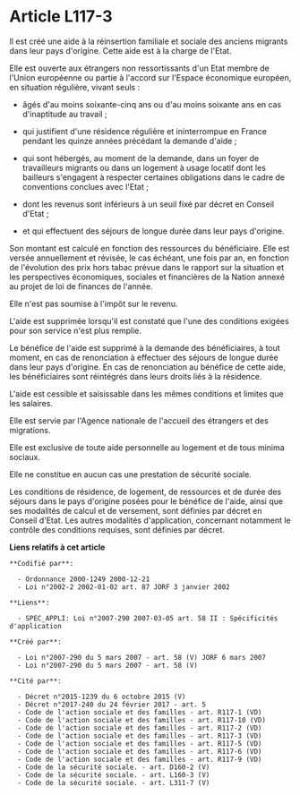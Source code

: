 # Article L117-3

Il est créé une aide à la réinsertion familiale et sociale des anciens migrants dans leur pays d'origine. Cette aide est à la
charge de l'Etat.

Elle est ouverte aux étrangers non ressortissants d'un Etat membre de l'Union européenne ou partie à l'accord sur l'Espace
économique européen, en situation régulière, vivant seuls :

- âgés d'au moins soixante-cinq ans ou d'au moins soixante ans en cas d'inaptitude au travail ;

- qui justifient d'une résidence régulière et ininterrompue en France pendant les quinze années précédant la demande d'aide ;

- qui sont hébergés, au moment de la demande, dans un foyer de travailleurs migrants ou dans un logement à usage locatif dont
les bailleurs s'engagent à respecter certaines obligations dans le cadre de conventions conclues avec l'Etat ;

- dont les revenus sont inférieurs à un seuil fixé par décret en Conseil d'Etat ;

- et qui effectuent des séjours de longue durée dans leur pays d'origine.

Son montant est calculé en fonction des ressources du bénéficiaire. Elle est versée annuellement et révisée, le cas échéant,
une fois par an, en fonction de l'évolution des prix hors tabac prévue dans le rapport sur la situation et les perspectives
économiques, sociales et financières de la Nation annexé au projet de loi de finances de l'année.

Elle n'est pas soumise à l'impôt sur le revenu.

L'aide est supprimée lorsqu'il est constaté que l'une des conditions exigées pour son service n'est plus remplie.

Le bénéfice de l'aide est supprimé à la demande des bénéficiaires, à tout moment, en cas de renonciation à effectuer des
séjours de longue durée dans leur pays d'origine. En cas de renonciation au bénéfice de cette aide, les bénéficiaires sont
réintégrés dans leurs droits liés à la résidence.

L'aide est cessible et saisissable dans les mêmes conditions et limites que les salaires.

Elle est servie par l'Agence nationale de l'accueil des étrangers et des migrations.

Elle est exclusive de toute aide personnelle au logement et de tous minima sociaux.

Elle ne constitue en aucun cas une prestation de sécurité sociale.

Les conditions de résidence, de logement, de ressources et de durée des séjours dans le pays d'origine posées pour le
bénéfice de l'aide, ainsi que ses modalités de calcul et de versement, sont définies par décret en Conseil d'Etat. Les autres
modalités d'application, concernant notamment le contrôle des conditions requises, sont définies par décret.

**Liens relatifs à cet article**

	**Codifié par**:

	  - Ordonnance 2000-1249 2000-12-21
	  - Loi n°2002-2 2002-01-02 art. 87 JORF 3 janvier 2002

	**Liens**:

	  - SPEC_APPLI: Loi n°2007-290 2007-03-05 art. 58 II : Spécificités d'application

	**Créé par**:

	  - Loi n°2007-290 du 5 mars 2007 - art. 58 (V) JORF 6 mars 2007
	  - Loi n°2007-290 du 5 mars 2007 - art. 58 (V)

	**Cité par**:

	  - Décret n°2015-1239 du 6 octobre 2015 (V)
	  - Décret n°2017-240 du 24 février 2017 - art. 5
	  - Code de l'action sociale et des familles - art. R117-1 (VD)
	  - Code de l'action sociale et des familles - art. R117-10 (VD)
	  - Code de l'action sociale et des familles - art. R117-2 (VD)
	  - Code de l'action sociale et des familles - art. R117-3 (VD)
	  - Code de l'action sociale et des familles - art. R117-5 (VD)
	  - Code de l'action sociale et des familles - art. R117-6 (VD)
	  - Code de l'action sociale et des familles - art. R117-9 (VD)
	  - Code de la sécurité sociale. - art. D160-2 (V)
	  - Code de la sécurité sociale. - art. L160-3 (V)
	  - Code de la sécurité sociale. - art. L311-7 (V)
